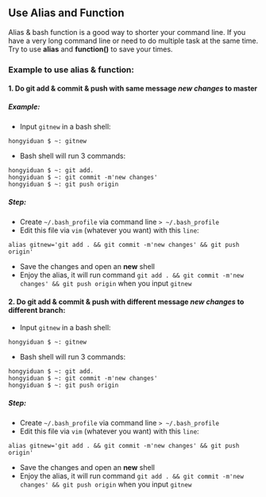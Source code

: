 ## Use Alias and Function 
Alias & bash function is a good way to shorter your command line. If you have a very long command line or need to do multiple task at the same time. Try to use __alias__ and __function()__ to save your times.

### Example to use alias & function: 
#### 1. Do __git__ add & commit & push with same message _new changes_ to __master__
##### Example:
* Input `gitnew` in a bash shell: 
```
hongyiduan $ ~: gitnew
```

* Bash shell will run 3 commands:
```
hongyiduan $ ~: git add.
hongyiduan $ ~: git commit -m'new changes'
hongyiduan $ ~: git push origin
```

##### Step:
* Create `~/.bash_profile` via command line `> ~/.bash_profile`
* Edit this file via `vim` (whatever you want) with this `line`:
```
alias gitnew='git add . && git commit -m'new changes' && git push origin'
```
* Save the changes and open an __new__ shell
* Enjoy the alias, it will run command `git add . && git commit -m'new changes' && git push origin` when you input `gitnew`

#### 2. Do __git__ add & commit & push with different message _new changes_ to different branch:
* Input `gitnew` in a bash shell: 
```
hongyiduan $ ~: gitnew
```

* Bash shell will run 3 commands:
```
hongyiduan $ ~: git add.
hongyiduan $ ~: git commit -m'new changes'
hongyiduan $ ~: git push origin
```

##### Step:
* Create `~/.bash_profile` via command line `> ~/.bash_profile`
* Edit this file via `vim` (whatever you want) with this `line`:
```
alias gitnew='git add . && git commit -m'new changes' && git push origin'
```
* Save the changes and open an __new__ shell
* Enjoy the alias, it will run command `git add . && git commit -m'new changes' && git push origin` when you input `gitnew`